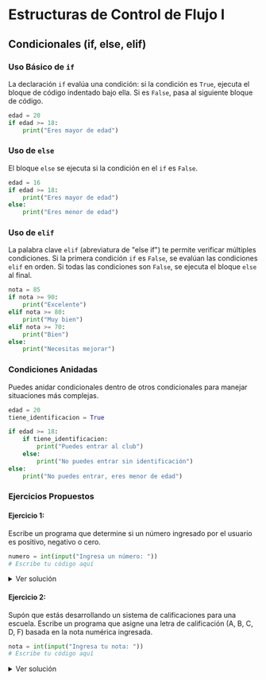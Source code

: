 # Estructuras de Control de Flujo I

## Condicionales (if, else, elif)

### Uso Básico de `if`

La declaración `if` evalúa una condición: si la condición es `True`, ejecuta el bloque de código indentado bajo ella. Si es `False`, pasa al siguiente bloque de código.

```python
edad = 20
if edad >= 18:
    print("Eres mayor de edad")
```

### Uso de `else`
El bloque `else` se ejecuta si la condición en el `if` es `False`.

```python
edad = 16
if edad >= 18:
    print("Eres mayor de edad")
else:
    print("Eres menor de edad")
```

### Uso de `elif`
La palabra clave `elif` (abreviatura de "else if") te permite verificar múltiples condiciones. Si la primera condición `if` es `False`, se evalúan las condiciones `elif` en orden. Si todas las condiciones son `False`, se ejecuta el bloque `else` al final.

```python
nota = 85
if nota >= 90:
    print("Excelente")
elif nota >= 80:
    print("Muy bien")
elif nota >= 70:
    print("Bien")
else:
    print("Necesitas mejorar")
```

### Condiciones Anidadas
Puedes anidar condicionales dentro de otros condicionales para manejar situaciones más complejas.

```python
edad = 20
tiene_identificacion = True

if edad >= 18:
    if tiene_identificacion:
        print("Puedes entrar al club")
    else:
        print("No puedes entrar sin identificación")
else:
    print("No puedes entrar, eres menor de edad")
```

### Ejercicios Propuestos

#### **Ejercicio 1**:

Escribe un programa que determine si un número ingresado por el usuario es positivo, negativo o cero.

```python
numero = int(input("Ingresa un número: "))
# Escribe tu código aquí
```

<details> <summary>Ver solución</summary>
```python
numero = int(input("Ingresa un número: "))
if numero > 0:
  print('El numero es positivo.')
elif numero < 0:
  print('El numero es negativo.')
else:
  print('El numero es igual a 0.')
```
</details>

#### **Ejercicio 2**:

Supón que estás desarrollando un sistema de calificaciones para una escuela. Escribe un programa que asigne una letra de calificación (A, B, C, D, F) basada en la nota numérica ingresada.

```python
nota = int(input("Ingresa tu nota: "))
# Escribe tu código aquí
```

<details> <summary>Ver solución</summary>
```python
nota = float(input("Ingresa tu nota: "))

if nota > 0 and nota <= 5:
  print("Su calificacion es: ",end="")
  # ---------------
  if nota < 2:
    print("F")
  elif nota < 3:
    print("E")
  elif nota < 4:
    print("C")
  elif nota <  4.5:
    print("B")
  else:
    print("A")
  # ---------------
elif nota > 5:
  print("Error, digite un valor entre 0 y 5")
else:
  print("Error, digite un numero positivo entre 0 y 5")
```
</details>

#### **Ejercicio 3**:

Imagina que estás desarrollando un sistema de control de acceso. El sistema debe permitir el acceso solo si la persona tiene más de 18 años y presenta una identificación válida. Escribe un programa que realice esta verificación.

```python
edad = int(input("Ingresa tu edad: "))
tiene_identificacion = input("¿Tienes identificación válida? (si/no): ").lower() == "si"
# Escribe tu código aquí
```

<details> <summary>Ver solución</summary>
```python
edad = int(input("Ingresa tu edad: "))
tiene_identificacion = input("¿Tienes identificación válida? (si/no): ").lower() == "si"
if edad > 18 and tiene_identificacion:
  print("Acceso valido.")
else:
  print("Acceso denegado.")
```
</details>

## Bucles `for`

Los bucles `for` en Python se utilizan para iterar sobre una secuencia (como una lista, tupla, diccionario, conjunto o cadena) y ejecutar un bloque de código por cada elemento de la secuencia.

### Iteración sobre Listas
El uso más común de un bucle `for` es iterar sobre los elementos de una lista.

```python
frutas = ["manzana", "banana", "cereza"]
for fruta in frutas:
    print(fruta)
```

### Iteración sobre Cadenas
También puedes usar un bucle `for` para iterar sobre los caracteres de una cadena de texto.

```python
palabra = "Python"
for letra in palabra:
    print(letra)
```

### Iteración con `range()`
La función `range()` se utiliza para generar una secuencia de números, lo que es útil cuando necesitas repetir una acción un número específico de veces.

```python
for i in range(5):
    print(i)
```

### Iteración sobre Diccionarios
Cuando iteras sobre un diccionario, puedes recorrer tanto las claves como los valores.

```python
estudiante = {"nombre": "Ana", "edad": 21, "carrera": "Ingeniería"}
for clave, valor in estudiante.items():
    print(f"{clave}: {valor}")
```

### Comprensión de Listas (List Comprehensions)
Una comprensión de listas es una manera concisa de crear listas utilizando bucles `for` y opcionalmente condicionales.

```python
numeros = [1, 2, 3, 4, 5]
cuadrados = [x ** 2 for x in numeros]
print(cuadrados)  # Imprime [1, 4, 9, 16, 25]
```

### Ejercicios Propuestos

#### **Ejercicio 1**:

Dada una lista de números `[1, 2, 3, 4, 5]`, escribe un bucle `for` que imprima el cuadrado de cada número.

```python
numeros = [1, 2, 3, 4, 5]
# Escribe tu código aquí
```

<details> <summary>Ver solución</summary>
```python
numeros = [1, 2, 3, 4, 5]
print([x ** 2 for x in numeros])
```
</details>

#### **Ejercicio 2**:

Tienes un diccionario con los nombres y edades de tres personas:

```python
personas = {"Juan": 25, "Ana": 30, "Luis": 20}
```

Escribe un bucle `for` que recorra el diccionario y muestre un mensaje con el nombre y la edad de cada persona.

<details> <summary>Ver solución</summary>
```python
personas = {"Juan": 25, "Ana": 30, "Luis": 20}
for clave, valor in personas.items():
  print(f"{clave.capitalize()} tiene {valor} años.")
```
</details>

#### **Ejercicio 3**:

Utiliza un bucle `for` con `range()` para imprimir los números del 1 al 10.

```python
# Escribe tu código aquí
```

<details> <summary>Ver solución</summary>
```python
print(", ".join([str(x+1) for x in range(10)]), end=".")
```
</details>

## Bucles `for` Avanzados

En situaciones más complejas, a menudo es necesario utilizar bucles `for` anidados, es decir, un bucle `for` dentro de otro. Esto es útil cuando trabajas con estructuras de datos que contienen otras estructuras, como listas de listas o diccionarios de diccionarios.

### Bucles `for` Anidados
Un bucle `for` anidado es simplemente un bucle `for` dentro de otro bucle `for`. Cada iteración del bucle externo ejecuta completamente el bucle interno.

```python
matriz = [
    [1, 2, 3],
    [4, 5, 6],
    [7, 8, 9]
]

for fila in matriz:
    for elemento in fila:
        print(elemento)
```

En este ejemplo, el bucle externo itera sobre cada fila de la matriz, mientras que el bucle interno itera sobre cada elemento de esa fila.

### Aplicaciones Comunes

1. **Recorrido de Matrices**: Los bucles anidados son ideales para trabajar con matrices (listas de listas) o tablas de datos, donde necesitas acceder a cada elemento individualmente.
  
2. **Generación de Combinaciones**: Otro uso común de los bucles anidados es generar todas las combinaciones posibles de elementos entre dos o más listas.

### Ejercicios Propuestos

#### **Ejercicio 1**:

Dada una lista de listas que representa una tabla de multiplicar, escribe un programa que utilice bucles `for` anidados para imprimir cada elemento de la tabla.

```python
tabla_multiplicar = [
    [1, 2, 3],
    [2, 4, 6],
    [3, 6, 9]
]
# Escribe tu código aquí
```

<details> <summary>Ver solución</summary>
```python
tabla_multiplicar = [
    [1, 2, 3],
    [2, 4, 6],
    [3, 6, 9]
]
print(", ".join(str(elemento) for fila in tabla_multiplicar for elemento in fila), end='.')
```
</details>

#### **Ejercicio 2**:

Imagina que tienes dos listas: una con nombres y otra con apellidos. Escribe un programa que genere y muestre todas las combinaciones posibles de nombres y apellidos.

```python
nombres = ["Juan", "Ana", "Luis"]
apellidos = ["Pérez", "García", "Rodríguez"]
# Escribe tu código aquí
```

<details> <summary>Ver solución</summary>
```python
nombres = ["Juan", "Ana", "Luis"]
apellidos = ["Pérez", "García", "Rodríguez"]
print(", ".join( f"{i} {j}" for j in apellidos for i in nombres ))
```
</details>

#### **Ejercicio 3**:

Tienes un diccionario que contiene listas como valores. Escribe un programa que utilice bucles `for` anidados para imprimir cada clave junto con cada uno de sus valores.

```python
diccionario = {
    "frutas": ["manzana", "banana", "cereza"],
    "verduras": ["zanahoria", "brocoli", "espinaca"]
}
# Escribe tu código aquí
```

<details> <summary>Ver solución</summary>
```python
diccionario = {
    "frutas": ["manzana", "banana", "cereza"],
    "verduras": ["zanahoria", "brocoli", "espinaca"]
}

print("\n".join(f"{clave} : {', '.join(valor)}" for clave, valor in diccionario.items()))
```
</details>

#### **Ejercicio 4**:

En una escuela, te han pedido que calcules la calificación promedio de cada estudiante y muestres esos promedios en una sola línea. Cada alumno tiene sus calificaciones almacenadas en un diccionario anidado. La tarea consiste en obtener los promedios de cada alumno y mostrarlos separados por comas, todo en una sola línea de código.

```python
alumnos_calificaciones = {
    "Juan": {"Matemáticas": 85, "Ciencias": 90, "Historia": 88},
    "Maria": {"Matemáticas": 78, "Ciencias": 85, "Historia": 92},
    "Pedro": {"Matemáticas": 90, "Ciencias": 88, "Historia": 84}
}
```

<details> <summary>Ver solución</summary>
```python
alumnos_calificaciones = {
    "Juan": {"Matemáticas": 85, "Ciencias": 90, "Historia": 88},
    "Maria": {"Matemáticas": 78, "Ciencias": 85, "Historia": 92},
    "Pedro": {"Matemáticas": 90, "Ciencias": 88, "Historia": 84}
}

print("NOTAS >>>> \n\t"+"\n\t".join( f"{nombre}: {', '.join([str(nota) for materia, nota in valor.items()])}" for nombre, valor in alumnos_calificaciones.items()))

def mean(a):
  return sum(a) / len(a)

print("PROMEDIOS >>>> \n\t"+"\n\t".join( f"{nombre}: {mean([nota for materia, nota in valor.items()])}" for nombre, valor in alumnos_calificaciones.items()))

### Solucion optima:
print("PROMEDIOS >>>> \n\t" + "\n\t".join(f"{nombre}: {sum(notas.values()) / len(notas)}" for nombre, notas in alumnos_calificaciones.items()))
```
</details>

#### **Ejercicio 5**:

Tienes una lista de precios desordenada de productos en varias categorías, y necesitas aplicar un descuento del 10% a todos los precios, mostrando los precios finales en una sola línea, separados por comas. El reto es que debes calcular el precio con descuento y mostrar el resultado en una sola línea de código.

```python
lista_precios = [
    [12.99, 8.50, 5.75],
    [19.99, 9.50],
    [3.99, 4.25, 7.80]
]
```

<details> <summary>Ver solución</summary>
```python
lista_precios = [
    [12.99, 8.50, 5.75],
    [19.99, 9.50],
    [3.99, 4.25, 7.80]
]
print("PRECIO >>> \n\t",", ".join(f"{elemento}" for fila in lista_precios for elemento in fila))
print("10% DCTO >>> \n\t",", ".join(f"{elemento*0.9}" for fila in lista_precios for elemento in fila))
```
</details>

#### **Ejercicio 6**:

En una tienda, tienes un registro de ventas mensuales donde cada mes está representado por un diccionario de productos y sus ventas. Debes calcular el total de ventas de cada producto a lo largo de todos los meses y mostrar el total de ventas de cada producto en una sola línea, separado por comas. El desafío es hacerlo en una sola línea de código.

```python
ventas_mensuales = {
    "Enero": {"Producto A": 150, "Producto B": 230},
    "Febrero": {"Producto A": 180, "Producto B": 220},
    "Marzo": {"Producto A": 210, "Producto B": 190}
}
```

<details> <summary>Ver solución</summary>
```python
ventas_mensuales = {
    "Enero": {"Producto A": 150, "Producto B": 230},
    "Febrero": {"Producto A": 180, "Producto B": 220},
    "Marzo": {"Producto A": 210, "Producto B": 190}
}

print("Ventas >>> \n\t" + "\n\t".join( f"{mes} : {', '.join([f'{p}: {v}' for p, v in value.items()])}" for mes, value in ventas_mensuales.items()))
print("Ventas Mensuales >>> \n\t" + "\n\t".join( f"{mes} : {sum(value.values())}" for mes, value in ventas_mensuales.items()))
print("Ventas por producto >>> \n\t" + "\n\t".join([f"{p}: {sum(mes.get(p, 0) for mes in ventas_mensuales.values())}" for p in {p for v in ventas_mensuales.values() for p in v}]))
```
</details>

<div class="navigation-buttons">
    <a href="./#/class05" class="prev-button">← Clase Anterior</a>
    <a href="./#/class07" class="next-button">Clase Siguiente →</a>
</div>